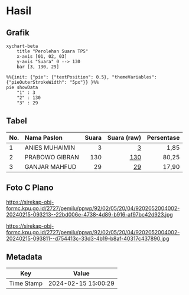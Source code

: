 # Hasil

## Grafik

```mermaid
xychart-beta
    title "Perolehan Suara TPS"
    x-axis [01, 02, 03]
    y-axis "Suara" 0 --> 130
    bar [3, 130, 29]
```

```mermaid
%%{init: {"pie": {"textPosition": 0.5}, "themeVariables": {"pieOuterStrokeWidth": "5px"}} }%%
pie showData
    "1" : 3
    "2" : 130
    "3" : 29
```

## Tabel

| No. | Nama Paslon    | Suara | Suara (raw) | Persentase |
|:--- |:-------------- | -----:| -----------:| ----------:|
| 1   | ANIES MUHAIMIN | 3     | [3][p-1]    | 1,85       |
| 2   | PRABOWO GIBRAN | 130   | [130][p-2]  | 80,25      |
| 3   | GANJAR MAHFUD  | 29    | [29][p-3]   | 17,90      |


[p-1]: https://github.com/gigit-pemilu/pemilu-2024-92-papua-barat/blob/main/pilpres/hitung-suara/sub/92-papua-barat/sub/02-manokwari/sub/05-masni/sub/2004-muara-prafi/sub/002-tps/sub/paslon-1.txt
[p-2]: https://github.com/gigit-pemilu/pemilu-2024-92-papua-barat/blob/main/pilpres/hitung-suara/sub/92-papua-barat/sub/02-manokwari/sub/05-masni/sub/2004-muara-prafi/sub/002-tps/sub/paslon-2.txt
[p-3]: https://github.com/gigit-pemilu/pemilu-2024-92-papua-barat/blob/main/pilpres/hitung-suara/sub/92-papua-barat/sub/02-manokwari/sub/05-masni/sub/2004-muara-prafi/sub/002-tps/sub/paslon-3.txt

## Foto C Plano

https://sirekap-obj-formc.kpu.go.id/2727/pemilu/ppwp/92/02/05/20/04/9202052004002-20240215-093213--22bd006e-4738-4d89-b916-af97bc42d923.jpg

https://sirekap-obj-formc.kpu.go.id/2727/pemilu/ppwp/92/02/05/20/04/9202052004002-20240215-093811--d754413c-33d3-4b19-b8af-40317c437890.jpg


## Metadata

| Key        | Value               |
| ---------- | ------------------- |
| Time Stamp | 2024-02-15 15:00:29 |



